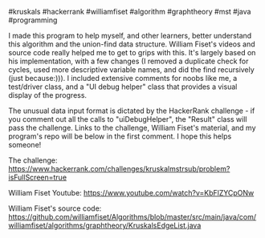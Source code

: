 #kruskals #hackerrank #williamfiset #algorithm #graphtheory #mst #java #programming

I made this program to help myself, and other learners, better understand this algorithm and the union-find data structure. William Fiset's videos and source code really helped me to get to grips with this. It's largely based on his implementation, with a few changes (I removed a duplicate check for cycles, used more descriptive variable names, and did the find recursively (just because:))). I included extensive comments for noobs like me, a test/driver class, and a "UI debug helper" class that provides a visual display of the progress.

The unusual data input format is dictated by the HackerRank challenge - if you comment out all the calls to "uiDebugHelper", the "Result" class will pass the challenge. Links to the challenge, William Fiset's material, and my program's repo will be below in the first comment. I hope this helps someone!

The challenge: https://www.hackerrank.com/challenges/kruskalmstrsub/problem?isFullScreen=true

William Fiset Youtube: https://www.youtube.com/watch?v=KbFlZYCpONw

William Fiset's source code: https://github.com/williamfiset/Algorithms/blob/master/src/main/java/com/williamfiset/algorithms/graphtheory/KruskalsEdgeList.java
